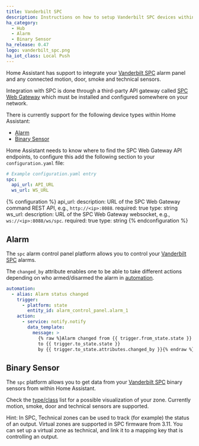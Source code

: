 ```yaml
---
title: Vanderbilt SPC
description: Instructions on how to setup Vanderbilt SPC devices within Home Assistant.
ha_category:
  - Hub
  - Alarm
  - Binary Sensor
ha_release: 0.47
logo: vanderbilt_spc.png
ha_iot_class: Local Push
---
```


Home Assistant has support to integrate your [Vanderbilt SPC](https://www.spcsupportinfo.com/SPCConnectPro/) alarm panel and any connected motion, door, smoke and technical sensors.

Integration with SPC is done through a third-party API gateway called [SPC Web Gateway](https://www.lundix.se/smarta-losningar/) which must be installed and configured somewhere on your network.

There is currently support for the following device types within Home Assistant:

- [Alarm](#alarm)
- [Binary Sensor](#binary-sensor)

Home Assistant needs to know where to find the SPC Web Gateway API endpoints, to configure this add the following section to your `configuration.yaml` file:

```yaml
# Example configuration.yaml entry
spc:
  api_url: API_URL
  ws_url: WS_URL
```

{% configuration %}
api_url:
  description: URL of the SPC Web Gateway command REST API, e.g., `http://<ip>:8088`.
  required: true
  type: string
ws_url:
  description: URL of the SPC Web Gateway websocket, e.g., `ws://<ip>:8088/ws/spc`.
  required: true
  type: string
{% endconfiguration %}


## Alarm

The `spc` alarm control panel platform allows you to control your [Vanderbilt SPC](https://www.spcsupportinfo.com/SPCConnectPro/) alarms.

The `changed_by` attribute enables one to be able to take different actions depending on who armed/disarmed the alarm in [automation](/getting-started/automation/).

```yaml
automation:
  - alias: Alarm status changed
    trigger:
      - platform: state
        entity_id: alarm_control_panel.alarm_1
    action:
      - service: notify.notify
        data_template:
          message: >
            {% raw %}Alarm changed from {{ trigger.from_state.state }}
            to {{ trigger.to_state.state }}
            by {{ trigger.to_state.attributes.changed_by }}{% endraw %}
```

## Binary Sensor

The `spc` platform allows you to get data from your [Vanderbilt SPC](https://www.spcsupportinfo.com/SPCConnectPro/) binary sensors from within Home Assistant.

Check the [type/class](/integrations/binary_sensor/) list for a possible visualization of your zone. Currently motion, smoke, door and technical sensors are supported.

Hint: In SPC, Technical zones can be used to track (for example) the status of an output. Virtual zones are supported in SPC firmware from 3.11. You can set up a virtual zone as technical, and link it to a mapping key that is controlling an output.

